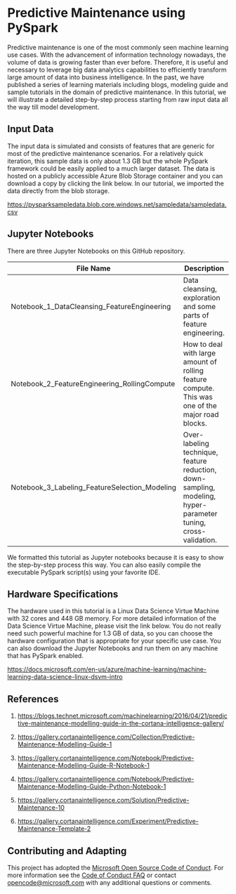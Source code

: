 
# Predictive Maintenance using PySpark

Predictive maintenance is one of the most commonly seen machine learning use cases. With the advancement of information technology nowadays, the volume of data is growing faster than ever before. Therefore, it is useful and necessary to leverage big data analytics capabilities to efficiently transform large amount of data into business intelligence. In the past, we have published a series of learning materials including blogs, modeling guide and sample tutorials in the domain of predictive maintenance. In this tutorial, we will illustrate a detailed step-by-step process starting from raw input data all the way till model development. 


## Input Data

The input data is simulated and consists of features that are generic for most of the predictive maintenance scenarios. For a relatively quick iteration, this sample data is only about 1.3 GB but the whole PySpark framework could be easily applied to a much larger dataset. The data is hosted on a publicly accessible Azure Blob Storage container and you can download a copy by clicking the link below. In our tutorial, we imported the data directly from the blob storage. 

https://pysparksampledata.blob.core.windows.net/sampledata/sampledata.csv



## Jupyter Notebooks

There are  three Jupyter Notebooks on this GitHub repository. 

| File Name | Description |
|-----------|-------------|
| Notebook_1_DataCleansing_FeatureEngineering | Data cleansing, exploration and some parts of feature engineering. |
| Notebook_2_FeatureEngineering_RollingCompute | How to deal with large amount of rolling feature compute. This was one of the major road blocks. |
| Notebook_3_Labeling_FeatureSelection_Modeling | Over-labeling technique, feature reduction, down-sampling, modeling, hyper-parameter tuning, cross-validation. |

We formatted this tutorial as Jupyter notebooks because it is easy to show the step-by-step process this way. You can also easily compile the executable PySpark script(s) using your favorite IDE.

## Hardware Specifications

The hardware used in this tutorial is a Linux Data Science Virtue Machine with 32 cores and 448 GB memory. For more detailed information of the Data Science Virtue Machine, please visit the link below. You do not really need such powerful machine for 1.3 GB of data, so you can choose the hardware configuration that is appropriate for your specific use case. You can also download the Jupyter Notebooks and run them on any machine that has PySpark enabled. 

https://docs.microsoft.com/en-us/azure/machine-learning/machine-learning-data-science-linux-dsvm-intro


## References

1.  https://blogs.technet.microsoft.com/machinelearning/2016/04/21/predictive-maintenance-modelling-guide-in-the-cortana-intelligence-gallery/

2.  https://gallery.cortanaintelligence.com/Collection/Predictive-Maintenance-Modelling-Guide-1

3.  https://gallery.cortanaintelligence.com/Notebook/Predictive-Maintenance-Modelling-Guide-R-Notebook-1

4.  https://gallery.cortanaintelligence.com/Notebook/Predictive-Maintenance-Modelling-Guide-Python-Notebook-1

5.  https://gallery.cortanaintelligence.com/Solution/Predictive-Maintenance-10

6.  https://gallery.cortanaintelligence.com/Experiment/Predictive-Maintenance-Template-2


## Contributing and Adapting

This project has adopted the [Microsoft Open Source Code of Conduct](https://opensource.microsoft.com/codeofconduct/). For more information see the [Code of Conduct FAQ](https://opensource.microsoft.com/codeofconduct/faq/) or contact [opencode@microsoft.com](mailto:opencode@microsoft.com) with any additional questions or comments.
